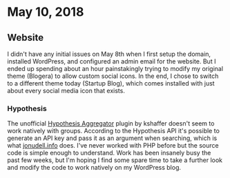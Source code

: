 # May 10, 2018

## Website

I didn't have any initial issues on May 8th when I first setup the domain, installed WordPress, and configured an admin email for the website. But I ended up spending about an hour painstakingly trying to modify my original theme (Blogera) to allow custom social icons. In the end, I chose to switch to a different theme today (Startup Blog), which comes installed with just about every social media icon that exists. 

### Hypothesis

The unofficial [Hypothesis Aggregator](https://github.com/kshaffer/hypothesis_aggregator) plugin by kshaffer doesn't seem to work natively with groups. According to the Hypothesis API it's possible to generate an API key and pass it as an argument when searching, which is what [jonudell.info](https://jonudell.info/h/facet/) does. I've never worked with PHP before but the source code is simple enough to understand. Work has been insanely busy the past few weeks, but I'm hoping I find some spare time to take a further look and modify the code to work natively on my WordPress blog.  